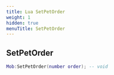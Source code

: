 ```yaml
---
title: Lua SetPetOrder
weight: 1
hidden: true
menuTitle: SetPetOrder
---
```

## SetPetOrder
```lua
Mob:SetPetOrder(number order); -- void
```